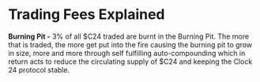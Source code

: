 # Trading Fees Explained

**Burning Pit -** 3% of all $C24 traded are burnt in the Burning Pit. The more that is traded, the more get put into the fire causing the burning pit to grow in size, more and more through self fulfilling auto-compounding which in return acts to reduce the circulating supply of $C24 and keeping the Clock 24 protocol stable.
